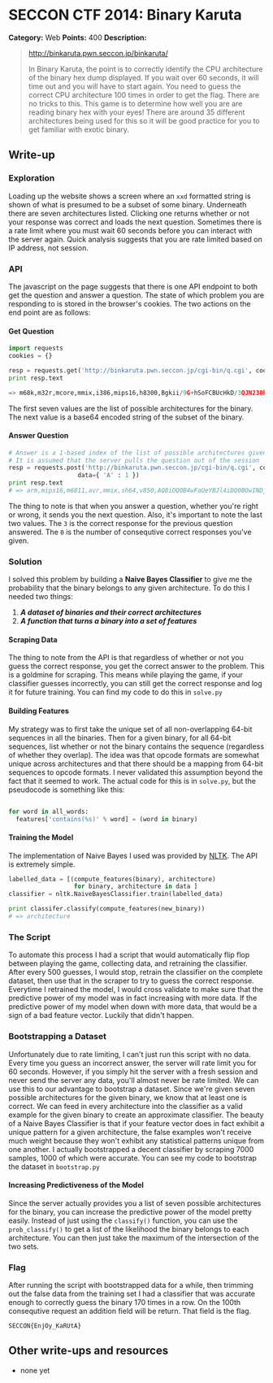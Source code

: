 # SECCON CTF 2014: Binary Karuta

**Category:** Web
**Points:** 400
**Description:**

> <http://binkaruta.pwn.seccon.jp/binkaruta/>
>
> In Binary Karuta, the point is to correctly identify the CPU architecture of the binary hex dump displayed. If you wait over 60 seconds, it will time out and you will have to start again. You need to guess the correct CPU architecture 100 times in order to get the flag. There are no tricks to this. This game is to determine how well you are are reading binary hex with your eyes! There are around 35 different architectures being used for this so it will be good practice for you to get familiar with exotic binary.

## Write-up

### Exploration

Loading up the website shows a screen where an `xxd` formatted string is shown of what is presumed to be a subset of some binary.
Underneath there are seven architectures listed.
Clicking one returns whether or not your response was correct and loads the next question.
Sometimes there is a rate limit where you must wait 60 seconds before you can interact with the server again.
Quick analysis suggests that you are rate limited based on IP address, not session.

### API

The javascript on the page suggests that there is one API endpoint to both get the question and answer a question.
The state of which problem you are responding to is stored in the browser's cookies.
The two actions on the end point are as follows:

#### Get Question

```python
import requests
cookies = {}

resp = requests.get('http://binkaruta.pwn.seccon.jp/cgi-bin/q.cgi', cookies=cookies)
print resp.text

=> m68k,m32r,mcore,mmix,i386,mips16,h8300,Bgkii/9G+hSoFCBUcHkD/3QJN230bfVt9m/wABANFg0lb3QAlA0jGwN5AgD/HSNDCHkAAAFa/hZuDURGInkCABAZEW9wABBe/hRIeQIAEBkRb3AAEIgQkABe/hRIQCB5AgAQDUFvcAAQXv4UGnkCABANQW9wABCIEJAAXv4UGg10jBKUAHkCAIAZEQ1AXv4USA1SDWENQF7+FBoNUUwEC4ELARGBEwkRgRMJb/EABg1S6gPiAA0iRwgNEgsCb/IABnkCALB5ARt8b3AAEIggkABe/hQaGTNv8wAOb/MADBlVGWZ5AgAsb3MABh0jTwwNMgkiCSNv8wAKQAh5AgCEbw==,0,0
```

The first seven values are the list of possible architectures for the binary.
The next value is a base64 encoded string of the subset of the binary.

#### Answer Question

```python
# Answer is a 1-based index of the list of possible architectures given with the question.
# It is assumed that the server pulls the question out of the session
resp = requests.post('http://binkaruta.pwn.seccon.jp/cgi-bin/q.cgi', cookies=cookies,
                   data={ 'A' : 1 })
print resp.text
# => arm,mips16,m6811,avr,mmix,sh64,v850,AQ8iDQ0B4wFaUeYBJl4iDQ0BOwINDj8BDRLADQIBIg0NDMgBDf3KAgz9wAEBAiIBARgiDg4B4wLHquYC6bYiDg4COwIOFD8BDgzADgIBIg4ODcgBDgzKAg0MwAEBAiIBARYi/f0B4wEQXeYB1i8i/f0BOwL9BT8B/RvA/QIBIv39DsgB/Q3KAg4NwAEBAiIBAQoiDAwB4wIUU+YCAkQiDAwCOwIMCT8BDBfADAIBIgwM/cgBDA7KAv0OwAEBAiIBAQgiDQ0B4wHmgeYB2KEiDQ0BOwINDj8BDRLADQIBIg0NDMgBDf3KAgz9wAEBAiIBARQiDg4B4wL7yOYC59MiDg==,3,0
```

The thing to note is that when you answer a question, whether you're right or wrong, it sends you the next question.
Also, it's important to note the last two values.
The `3` is the correct response for the previous question answered.
The `0` is the number of consequtive correct responses you've given.

### Solution

I solved this problem by building a **Naive Bayes Classifier** to give me the probability that the binary belongs to any given architecture.
To do this I needed two things:

1. ***A dataset of binaries and their correct architectures***
2. ***A function that turns a binary into a set of features***

#### Scraping Data

The thing to note from the API is that regardless of whether or not you guess the correct response, you get the correct answer to the problem.
This is a goldmine for scraping.
This means while playing the game, if your classifier guesses incorrectly, you can still get the correct response and log it for future training.
You can find my code to do this in `solve.py`

#### Building Features

My strategy was to first take the unique set of all non-overlapping 64-bit sequences in all the binaries.
Then for a given binary, for all 64-bit sequences, list whether or not the binary contains the sequence (regardless of whether they overlap).
The idea was that opcode formats are somewhat unique across architectures and that there should be a mapping from 64-bit sequences to opcode formats.
I never validated this assumption beyond the fact that it seemed to work.
The actual code for this is in `solve.py`, but the pseudocode is something like this:

```python

for word in all_words:
  features['contains(%s)' % word] = (word in binary)

```

#### Training the Model

The implementation of Naive Bayes I used was provided by [NLTK](http://www.nltk.org). The API is extremely simple.

```python
labelled_data = [(compute_features(binary), architecture)
                  for binary, architecture in data ]
classifier = nltk.NaiveBayesClassifier.train(labelled_data)

print classifer.classify(compute_features(new_binary))
# => architecture

```

### The Script

To automate this process I had a script that would automatically flip flop between playing the game, collecting data, and retraining the classifier.
After every 500 guesses, I would stop, retrain the classifier on the complete dataset, then use that in the scraper to try to guess the correct response.
Everytime I retrained the model, I would cross validate to make sure that the predictive power of my model was in fact increasing with more data.
If the predictive power of my model when down with more data, that would be a sign of a bad feature vector. Luckily that didn't happen.

### Bootstrapping a Dataset

Unfortunately due to rate limiting, I can't just run this script with no data. Every time you guess an incorrect answer, the server will rate limit you for 60 seconds.
However, if you simply hit the server with a fresh session and never send the server any data, you'll almost never be rate limited.
We can use this to our advantage to bootstrap a dataset.
Since we're given seven possible architectures for the given binary, we know that at least one is correct.
We can feed in every architecture into the classifier as a valid example for the given binary to create an approximate classifier.
The beauty of a Naive Bayes Classifier is that if your feature vector does in fact exhibit a unique pattern for a given architecture, the false examples won't receive much weight because they won't exhibit any statistical patterns unique from one another.
I actually bootstrapped a decent classifier by scraping 7000 samples, 1000 of which were accurate.
You can see my code to bootstrap the dataset in `bootstrap.py`

#### Increasing Predictiveness of the Model

Since the server actually provides you a list of seven possible architectures for the binary, you can increase the predictive power of the model pretty easily.
Instead of just using the `classify()` function, you can use the `prob_classify()` to get a list of the likelihood the binary belongs to each architecture.
You can then just take the maximum of the intersection of the two sets.


### Flag

After running the script with bootstrapped data for a while, then trimming out the false data from the training set I had a classifier that was accurate enough to correctly guess the binary 170 times in a row. On the 100th consequtive request an addition field will be return. That field is the flag.

```
SECCON{EnjOy_KaRUtA}
```

## Other write-ups and resources

* none yet
